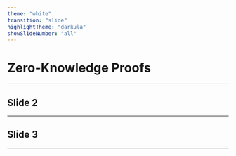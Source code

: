 ```yaml
---
theme: "white"
transition: "slide"
highlightTheme: "darkula"
showSlideNumber: "all"
---
```



# Zero-Knowledge Proofs


---

## Slide 2



---


## Slide 3


---
